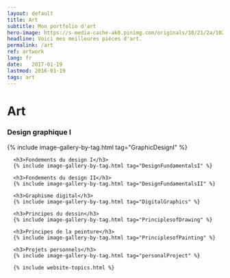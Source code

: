 ```yaml
---
layout: default
title: Art
subtitle: Mon portfolio d'art
hero-image: https://s-media-cache-ak0.pinimg.com/originals/10/21/2a/10212a15e3e139cad2071895224818da.jpg
headline: Voici mes meilleures pièces d'art.
permalink: /art
ref: artwork
lang: fr
date:   2017-01-19
lastmod: 2016-01-19
tags: art
---
```

<div class="page-feed">
<h1>Art</h1>
      <h3>Design graphique I</h3>
      {% include image-gallery-by-tag.html tag="GraphicDesignI" %}
      
      <h3>Fondements du design I</h3>
      {% include image-gallery-by-tag.html tag="DesignFundamentalsI" %}

      <h3>Fondements du design II</h3>
      {% include image-gallery-by-tag.html tag="DesignFundamentalsII" %}
      
      <h3>Graphisme digital</h3>
      {% include image-gallery-by-tag.html tag="DigitalGraphics" %}
      
      <h3>Principes du dessin</h3>
      {% include image-gallery-by-tag.html tag="PrinciplesofDrawing" %}

      <h3>Principes de la peinture</h3>
      {% include image-gallery-by-tag.html tag="PrinciplesofPainting" %}

      <h3>Projets personnels</h3>
      {% include image-gallery-by-tag.html tag="personalProject" %}
      
      {% include website-topics.html %}
      
</div>
